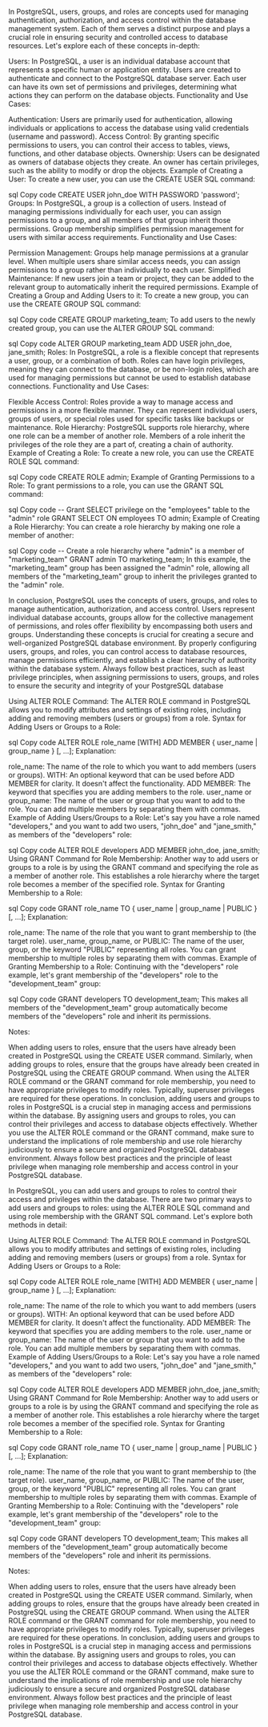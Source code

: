 In PostgreSQL, users, groups, and roles are concepts used for managing authentication, authorization, and access control within the database management system. Each of them serves a distinct purpose and plays a crucial role in ensuring security and controlled access to database resources. Let's explore each of these concepts in-depth:

Users:
In PostgreSQL, a user is an individual database account that represents a specific human or application entity. Users are created to authenticate and connect to the PostgreSQL database server. Each user can have its own set of permissions and privileges, determining what actions they can perform on the database objects.
Functionality and Use Cases:

Authentication: Users are primarily used for authentication, allowing individuals or applications to access the database using valid credentials (username and password).
Access Control: By granting specific permissions to users, you can control their access to tables, views, functions, and other database objects.
Ownership: Users can be designated as owners of database objects they create. An owner has certain privileges, such as the ability to modify or drop the objects.
Example of Creating a User:
To create a new user, you can use the CREATE USER SQL command:

sql
Copy code
CREATE USER john_doe WITH PASSWORD 'password';
Groups:
In PostgreSQL, a group is a collection of users. Instead of managing permissions individually for each user, you can assign permissions to a group, and all members of that group inherit those permissions. Group membership simplifies permission management for users with similar access requirements.
Functionality and Use Cases:

Permission Management: Groups help manage permissions at a granular level. When multiple users share similar access needs, you can assign permissions to a group rather than individually to each user.
Simplified Maintenance: If new users join a team or project, they can be added to the relevant group to automatically inherit the required permissions.
Example of Creating a Group and Adding Users to it:
To create a new group, you can use the CREATE GROUP SQL command:

sql
Copy code
CREATE GROUP marketing_team;
To add users to the newly created group, you can use the ALTER GROUP SQL command:

sql
Copy code
ALTER GROUP marketing_team ADD USER john_doe, jane_smith;
Roles:
In PostgreSQL, a role is a flexible concept that represents a user, group, or a combination of both. Roles can have login privileges, meaning they can connect to the database, or be non-login roles, which are used for managing permissions but cannot be used to establish database connections.
Functionality and Use Cases:

Flexible Access Control: Roles provide a way to manage access and permissions in a more flexible manner. They can represent individual users, groups of users, or special roles used for specific tasks like backups or maintenance.
Role Hierarchy: PostgreSQL supports role hierarchy, where one role can be a member of another role. Members of a role inherit the privileges of the role they are a part of, creating a chain of authority.
Example of Creating a Role:
To create a new role, you can use the CREATE ROLE SQL command:

sql
Copy code
CREATE ROLE admin;
Example of Granting Permissions to a Role:
To grant permissions to a role, you can use the GRANT SQL command:

sql
Copy code
-- Grant SELECT privilege on the "employees" table to the "admin" role
GRANT SELECT ON employees TO admin;
Example of Creating a Role Hierarchy:
You can create a role hierarchy by making one role a member of another:

sql
Copy code
-- Create a role hierarchy where "admin" is a member of "marketing_team"
GRANT admin TO marketing_team;
In this example, the "marketing_team" group has been assigned the "admin" role, allowing all members of the "marketing_team" group to inherit the privileges granted to the "admin" role.

In conclusion, PostgreSQL uses the concepts of users, groups, and roles to manage authentication, authorization, and access control. Users represent individual database accounts, groups allow for the collective management of permissions, and roles offer flexibility by encompassing both users and groups. Understanding these concepts is crucial for creating a secure and well-organized PostgreSQL database environment. By properly configuring users, groups, and roles, you can control access to database resources, manage permissions efficiently, and establish a clear hierarchy of authority within the database system. Always follow best practices, such as least privilege principles, when assigning permissions to users, groups, and roles to ensure the security and integrity of your PostgreSQL database

Using ALTER ROLE Command:
The ALTER ROLE command in PostgreSQL allows you to modify attributes and settings of existing roles, including adding and removing members (users or groups) from a role.
Syntax for Adding Users or Groups to a Role:

sql
Copy code
ALTER ROLE role_name [WITH] ADD MEMBER { user_name | group_name } [, ...];
Explanation:

role_name: The name of the role to which you want to add members (users or groups).
WITH: An optional keyword that can be used before ADD MEMBER for clarity. It doesn't affect the functionality.
ADD MEMBER: The keyword that specifies you are adding members to the role.
user_name or group_name: The name of the user or group that you want to add to the role. You can add multiple members by separating them with commas.
Example of Adding Users/Groups to a Role:
Let's say you have a role named "developers," and you want to add two users, "john_doe" and "jane_smith," as members of the "developers" role:

sql
Copy code
ALTER ROLE developers ADD MEMBER john_doe, jane_smith;
Using GRANT Command for Role Membership:
Another way to add users or groups to a role is by using the GRANT command and specifying the role as a member of another role. This establishes a role hierarchy where the target role becomes a member of the specified role.
Syntax for Granting Membership to a Role:

sql
Copy code
GRANT role_name TO { user_name | group_name | PUBLIC } [, ...];
Explanation:

role_name: The name of the role that you want to grant membership to (the target role).
user_name, group_name, or PUBLIC: The name of the user, group, or the keyword "PUBLIC" representing all roles. You can grant membership to multiple roles by separating them with commas.
Example of Granting Membership to a Role:
Continuing with the "developers" role example, let's grant membership of the "developers" role to the "development_team" group:

sql
Copy code
GRANT developers TO development_team;
This makes all members of the "development_team" group automatically become members of the "developers" role and inherit its permissions.

Notes:

When adding users to roles, ensure that the users have already been created in PostgreSQL using the CREATE USER command.
Similarly, when adding groups to roles, ensure that the groups have already been created in PostgreSQL using the CREATE GROUP command.
When using the ALTER ROLE command or the GRANT command for role membership, you need to have appropriate privileges to modify roles. Typically, superuser privileges are required for these operations.
In conclusion, adding users and groups to roles in PostgreSQL is a crucial step in managing access and permissions within the database. By assigning users and groups to roles, you can control their privileges and access to database objects effectively. Whether you use the ALTER ROLE command or the GRANT command, make sure to understand the implications of role membership and use role hierarchy judiciously to ensure a secure and organized PostgreSQL database environment. Always follow best practices and the principle of least privilege when managing role membership and access control in your PostgreSQL database.

In PostgreSQL, you can add users and groups to roles to control their access and privileges within the database. There are two primary ways to add users and groups to roles: using the ALTER ROLE SQL command and using role membership with the GRANT SQL command. Let's explore both methods in detail:

Using ALTER ROLE Command:
The ALTER ROLE command in PostgreSQL allows you to modify attributes and settings of existing roles, including adding and removing members (users or groups) from a role.
Syntax for Adding Users or Groups to a Role:

sql
Copy code
ALTER ROLE role_name [WITH] ADD MEMBER { user_name | group_name } [, ...];
Explanation:

role_name: The name of the role to which you want to add members (users or groups).
WITH: An optional keyword that can be used before ADD MEMBER for clarity. It doesn't affect the functionality.
ADD MEMBER: The keyword that specifies you are adding members to the role.
user_name or group_name: The name of the user or group that you want to add to the role. You can add multiple members by separating them with commas.
Example of Adding Users/Groups to a Role:
Let's say you have a role named "developers," and you want to add two users, "john_doe" and "jane_smith," as members of the "developers" role:

sql
Copy code
ALTER ROLE developers ADD MEMBER john_doe, jane_smith;
Using GRANT Command for Role Membership:
Another way to add users or groups to a role is by using the GRANT command and specifying the role as a member of another role. This establishes a role hierarchy where the target role becomes a member of the specified role.
Syntax for Granting Membership to a Role:

sql
Copy code
GRANT role_name TO { user_name | group_name | PUBLIC } [, ...];
Explanation:

role_name: The name of the role that you want to grant membership to (the target role).
user_name, group_name, or PUBLIC: The name of the user, group, or the keyword "PUBLIC" representing all roles. You can grant membership to multiple roles by separating them with commas.
Example of Granting Membership to a Role:
Continuing with the "developers" role example, let's grant membership of the "developers" role to the "development_team" group:

sql
Copy code
GRANT developers TO development_team;
This makes all members of the "development_team" group automatically become members of the "developers" role and inherit its permissions.

Notes:

When adding users to roles, ensure that the users have already been created in PostgreSQL using the CREATE USER command.
Similarly, when adding groups to roles, ensure that the groups have already been created in PostgreSQL using the CREATE GROUP command.
When using the ALTER ROLE command or the GRANT command for role membership, you need to have appropriate privileges to modify roles. Typically, superuser privileges are required for these operations.
In conclusion, adding users and groups to roles in PostgreSQL is a crucial step in managing access and permissions within the database. By assigning users and groups to roles, you can control their privileges and access to database objects effectively. Whether you use the ALTER ROLE command or the GRANT command, make sure to understand the implications of role membership and use role hierarchy judiciously to ensure a secure and organized PostgreSQL database environment. Always follow best practices and the principle of least privilege when managing role membership and access control in your PostgreSQL database.